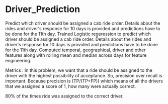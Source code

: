 # Driver_Prediction
Predict which driver should be assigned a cab ride order. Details about the rides and driver's response for 10 days is provided and predictions have to be done for the 11th day.
Trained Logistic regeression to predict which driver should be assigned a cab ride order. Details about the rides and driver's response for 10 days is provided and predictions have to be done for the 11th day.
Computed temporal, geographical, driver and other features along with rolling mean and median across days for feature engineering.

Metrics : In this problem, we want that a ride should be assigned to the driver with the highest possibility of acceptance. So, precision over recall is important. Because precision is (TP/(TP+FP)) which means of all the drivers that we assigned a score of 1, how many were actually correct.

80\% of the times ride was assigned to the correct driver.
